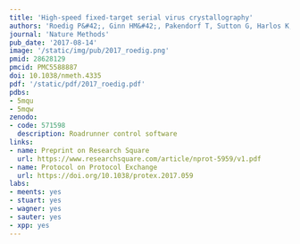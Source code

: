 ```yaml
---
title: 'High-speed fixed-target serial virus crystallography'
authors: 'Roedig P&#42;, Ginn HM&#42;, Pakendorf T, Sutton G, Harlos K, Walter TS, Meyer J, Fischer P, Duman R, Vartiainen I, Reime B, Warmer M, Brewster AS, **Young ID**, Michels-Clark T, Sauter NK, Kotecha A, Kelly J, Rowlands DJ, Sikorsky M, Nelson S, Damiani DS, Alonso-Mori R, Ren J, Fry EE, David C, Stuart DI, Wagner A, Meents A.'
journal: 'Nature Methods'
pub_date: '2017-08-14'
image: '/static/img/pub/2017_roedig.png'
pmid: 28628129
pmcid: PMC5588887
doi: 10.1038/nmeth.4335
pdf: '/static/pdf/2017_roedig.pdf'
pdbs: 
- 5mqu
- 5mqw
zenodo:
- code: 571598
  description: Roadrunner control software
links:
- name: Preprint on Research Square
  url: https://www.researchsquare.com/article/nprot-5959/v1.pdf
- name: Protocol on Protocol Exchange
  url: https://doi.org/10.1038/protex.2017.059
labs:
- meents: yes
- stuart: yes
- wagner: yes
- sauter: yes
- xpp: yes
---
```


